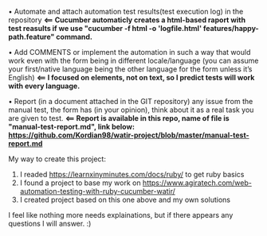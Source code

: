 
• Automate and attach automation test results(test execution log) in the
repository <b><== Cucumber automaticly creates a html-based raport with test reasults if we use "cucumber -f html -o 'logfile.html' features/happy-path.feature" command.</b>

• Add COMMENTS or implement the automation in such a way that would work
even with the form being in different locale/language (you can assume your
first/native language being the other language for the form unless it’s English) <b><== I focused on elements, not on text, so I predict tests will work with every language.</b>
  
• Report (in a document attached in the GIT repository) any issue from the manual test, the form has (in your opinion), think about it as a real task you are given to test. <b><== Report is available in this repo, name of file is "manual-test-report.md", link below:
https://github.com/Kordian98/watir-project/blob/master/manual-test-report.md </b>
  
  
My way to create this project:

1. I readed https://learnxinyminutes.com/docs/ruby/ to get ruby basics
2. I found a project to base my work on https://www.agiratech.com/web-automation-testing-with-ruby-cucumber-watir/
3. I created project based on this one above and my own solutions
  

I feel like nothing more needs explainations, but if there appears any questions I will answer. :)
